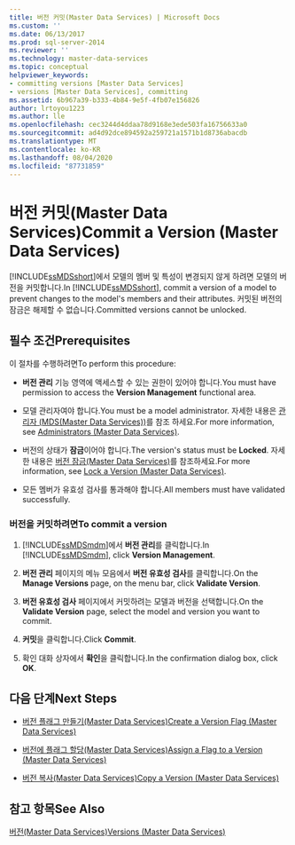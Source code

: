 ```yaml
---
title: 버전 커밋(Master Data Services) | Microsoft Docs
ms.custom: ''
ms.date: 06/13/2017
ms.prod: sql-server-2014
ms.reviewer: ''
ms.technology: master-data-services
ms.topic: conceptual
helpviewer_keywords:
- committing versions [Master Data Services]
- versions [Master Data Services], committing
ms.assetid: 6b967a39-b333-4b84-9e5f-4fb07e156826
author: lrtoyou1223
ms.author: lle
ms.openlocfilehash: cec3244d4ddaa78d9168e3ede503fa16756633a0
ms.sourcegitcommit: ad4d92dce894592a259721a1571b1d8736abacdb
ms.translationtype: MT
ms.contentlocale: ko-KR
ms.lasthandoff: 08/04/2020
ms.locfileid: "87731859"
---
```

# <a name="commit-a-version-master-data-services"></a><span data-ttu-id="03b61-102">버전 커밋(Master Data Services)</span><span class="sxs-lookup"><span data-stu-id="03b61-102">Commit a Version (Master Data Services)</span></span>
  <span data-ttu-id="03b61-103">[!INCLUDE[ssMDSshort](../includes/ssmdsshort-md.md)]에서 모델의 멤버 및 특성이 변경되지 않게 하려면 모델의 버전을 커밋합니다.</span><span class="sxs-lookup"><span data-stu-id="03b61-103">In [!INCLUDE[ssMDSshort](../includes/ssmdsshort-md.md)], commit a version of a model to prevent changes to the model's members and their attributes.</span></span> <span data-ttu-id="03b61-104">커밋된 버전의 잠금은 해제할 수 없습니다.</span><span class="sxs-lookup"><span data-stu-id="03b61-104">Committed versions cannot be unlocked.</span></span>  
  
## <a name="prerequisites"></a><span data-ttu-id="03b61-105">필수 조건</span><span class="sxs-lookup"><span data-stu-id="03b61-105">Prerequisites</span></span>  
 <span data-ttu-id="03b61-106">이 절차를 수행하려면</span><span class="sxs-lookup"><span data-stu-id="03b61-106">To perform this procedure:</span></span>  
  
-   <span data-ttu-id="03b61-107">**버전 관리** 기능 영역에 액세스할 수 있는 권한이 있어야 합니다.</span><span class="sxs-lookup"><span data-stu-id="03b61-107">You must have permission to access the **Version Management** functional area.</span></span>  
  
-   <span data-ttu-id="03b61-108">모델 관리자여야 합니다.</span><span class="sxs-lookup"><span data-stu-id="03b61-108">You must be a model administrator.</span></span> <span data-ttu-id="03b61-109">자세한 내용은 [관리자 &#40;MDS(Master Data Services)&#41;](administrators-master-data-services.md)를 참조 하세요.</span><span class="sxs-lookup"><span data-stu-id="03b61-109">For more information, see [Administrators &#40;Master Data Services&#41;](administrators-master-data-services.md).</span></span>  
  
-   <span data-ttu-id="03b61-110">버전의 상태가 **잠금**이어야 합니다.</span><span class="sxs-lookup"><span data-stu-id="03b61-110">The version's status must be **Locked**.</span></span> <span data-ttu-id="03b61-111">자세한 내용은 [버전 잠금&#40;Master Data Services&#41;](../../2014/master-data-services/lock-a-version-master-data-services.md)를 참조하세요.</span><span class="sxs-lookup"><span data-stu-id="03b61-111">For more information, see [Lock a Version &#40;Master Data Services&#41;](../../2014/master-data-services/lock-a-version-master-data-services.md).</span></span>  
  
-   <span data-ttu-id="03b61-112">모든 멤버가 유효성 검사를 통과해야 합니다.</span><span class="sxs-lookup"><span data-stu-id="03b61-112">All members must have validated successfully.</span></span>  
  
### <a name="to-commit-a-version"></a><span data-ttu-id="03b61-113">버전을 커밋하려면</span><span class="sxs-lookup"><span data-stu-id="03b61-113">To commit a version</span></span>  
  
1.  <span data-ttu-id="03b61-114">[!INCLUDE[ssMDSmdm](../includes/ssmdsmdm-md.md)]에서 **버전 관리**를 클릭합니다.</span><span class="sxs-lookup"><span data-stu-id="03b61-114">In [!INCLUDE[ssMDSmdm](../includes/ssmdsmdm-md.md)], click **Version Management**.</span></span>  
  
2.  <span data-ttu-id="03b61-115">**버전 관리** 페이지의 메뉴 모음에서 **버전 유효성 검사**를 클릭합니다.</span><span class="sxs-lookup"><span data-stu-id="03b61-115">On the **Manage Versions** page, on the menu bar, click **Validate Version**.</span></span>  
  
3.  <span data-ttu-id="03b61-116">**버전 유효성 검사** 페이지에서 커밋하려는 모델과 버전을 선택합니다.</span><span class="sxs-lookup"><span data-stu-id="03b61-116">On the **Validate Version** page, select the model and version you want to commit.</span></span>  
  
4.  <span data-ttu-id="03b61-117">**커밋**을 클릭합니다.</span><span class="sxs-lookup"><span data-stu-id="03b61-117">Click **Commit**.</span></span>  
  
5.  <span data-ttu-id="03b61-118">확인 대화 상자에서 **확인**을 클릭합니다.</span><span class="sxs-lookup"><span data-stu-id="03b61-118">In the confirmation dialog box, click **OK**.</span></span>  
  
## <a name="next-steps"></a><span data-ttu-id="03b61-119">다음 단계</span><span class="sxs-lookup"><span data-stu-id="03b61-119">Next Steps</span></span>  
  
-   [<span data-ttu-id="03b61-120">버전 플래그 만들기&#40;Master Data Services&#41;</span><span class="sxs-lookup"><span data-stu-id="03b61-120">Create a Version Flag &#40;Master Data Services&#41;</span></span>](../../2014/master-data-services/create-a-version-flag-master-data-services.md)  
  
-   [<span data-ttu-id="03b61-121">버전에 플래그 할당&#40;Master Data Services&#41;</span><span class="sxs-lookup"><span data-stu-id="03b61-121">Assign a Flag to a Version &#40;Master Data Services&#41;</span></span>](../../2014/master-data-services/assign-a-flag-to-a-version-master-data-services.md)  
  
-   [<span data-ttu-id="03b61-122">버전 복사&#40;Master Data Services&#41;</span><span class="sxs-lookup"><span data-stu-id="03b61-122">Copy a Version &#40;Master Data Services&#41;</span></span>](../../2014/master-data-services/copy-a-version-master-data-services.md)  
  
## <a name="see-also"></a><span data-ttu-id="03b61-123">참고 항목</span><span class="sxs-lookup"><span data-stu-id="03b61-123">See Also</span></span>  
 [<span data-ttu-id="03b61-124">버전&#40;Master Data Services&#41;</span><span class="sxs-lookup"><span data-stu-id="03b61-124">Versions &#40;Master Data Services&#41;</span></span>](../../2014/master-data-services/versions-master-data-services.md)  
  
  
